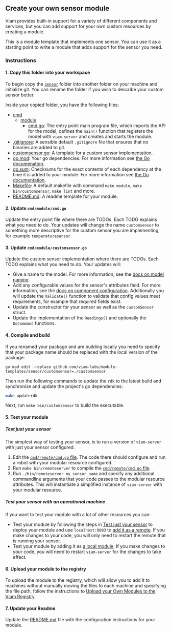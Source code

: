 ## Create your own sensor module

Viam provides built-in support for a variety of different components and services, but you can add support for your own custom resources by creating a module.

This is a module template that implements one sensor. You can use it as a starting point to write a module that adds support for the sensor you need.

### Instructions

#### 1. Copy this folder into your workspace

To begin copy the [`sensor`](../) folder into another folder on your machine and initialize git. You can rename the folder if you wish to describe your custom sensor better.

Inside your copied folder, you have the following files:

- [cmd](./cmd/)
  - [module](./module/)
    - [cmd.go](./cmd.go): The entry point main program file, which imports the API for the model, defines the `main()` function that registers the model with `viam-server` and creates and starts the module.
- [.gitignore](./.gitignore): A sensible default `.gitignore` file that ensures that no binaries are added to git.
- [customsensor.go](./customsensor.go): A template for a custom sensor implementation.
- [go.mod](./go.mod): Your go dependencies. For more information see [the Go documenation](https://go.dev/doc/tutorial/create-module).
- [go.sum](./go.sum): Checksums for the exact contents of each dependency at the time it is added to your module. For more information see [the Go documentation](https://go.dev/doc/tutorial/create-module).
- [Makefile](./Makefile): A default makefile with command `make module`, `make bin/customsensor`, `make lint` and more.
- [README.md](./README.md): A readme template for your module.

#### 2. Update `cmd/module/cmd.go`

Update the entry point file where there are TODOs. Each TODO explains what you need to do. Your updates will change the name `customsensor` to something more descriptive for the custom sensor you are implementing, for example `temperaturesensor`.

#### 3. Update `cmd/module/customsensor.go`

Update the custom sensor implementation where there are TODOs. Each TODO explains what you need to do. Your updates will:

- Give a name to the model. For more information, see the [docs on model naming](https://docs.viam.com/registry/create/#name-your-new-resource-model).
- Add any configurable values for the sensor's attributes field. For more information, see the [docs on component configuration](https://docs.viam.com/build/configure/#components). Additionally you will update the `Validate()` function to validate that config values meet requirements, for example that required fields exist.
- Update the constructor for your sensor as well as the `customSensor` struct.
- Update the implementation of the `Readings()` and optionally the `DoCommand` functions.

#### 4. Compile and build

If you renamed your package and are building locally you need to specify that your package name should be replaced with the local version of the package:

```
go mod edit -replace github.com/viam-labs/module-templates/sensor/customsensor=./customsensor
```

Then run the following commands to update the `rdk` to the latest build and synchronize and update the project's go dependencies:

```sh
make updaterdk
```

Next, run `make bin/customsensor` to build the executable.

#### 5. Test your module

##### Test just your sensor

The simplest way of testing your sensor, is to run a version of `viam-server` with just your sensor configured.

1. Edit the [`cmd/remote/cmd.go` file](./cmd/remote/cmd.go). The code there should configure and run a robot with your modular resource configured.
1. Run `make bin/remoteserver` to compile the [`cmd/remote/cmd.go` file](./cmd/module/cmd.go).
1. Run `./bin/remoteserver my_sensor_name` and specify any additional commandline arguments that your code passes  to the modular resource attributes. This will instantiate a simplified instance of `viam-server` with your modular resource.

##### Test your sensor with an operational machine

If you want to test your module with a lot of other resources you can:

- Test your module by following the steps in [Test just your sensor](#test-just-your-sensor) to deploy your module and use `localhost:8083` to [add it as a remote](https://docs.viam.com/build/configure/parts-and-remotes/#configure-a-remote). If you make changes to your code, you will only need to restart the remote that is running your sensor.
- Test your module by adding it as [a local module](https://docs.viam.com/registry/configure/#add-a-local-module). If you make changes to your code, you will need to restart `viam-server` for the changes to take effect.

#### 6. Upload your module to the registry

To upload the module to the registry, which will allow you to add it to machines without manually moving the files to each machine and specifying the file path, follow the instructions to [Upload your Own Modules to the Viam Registry](https://docs.viam.com/registry/upload/).

#### 7. Update your Readme

Update the [README.md](./README.md) file with the configuration instructions for your module.